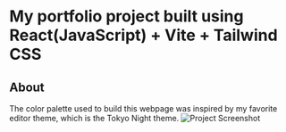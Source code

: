 # My portfolio project built using React(JavaScript) + Vite + Tailwind CSS
## About
The color palette used to build this webpage was inspired by my favorite editor theme, which is the Tokyo Night theme.
![Project Screenshot](https://raw.githubusercontent.com/zteezy19/zteezy-portfolio/main/public/TokyoNightPalette.png)
